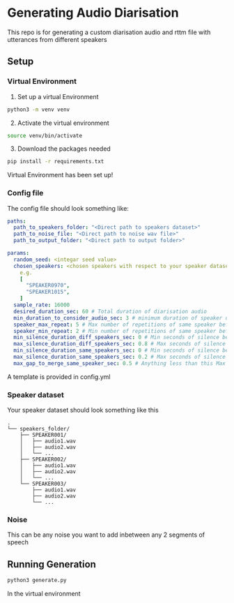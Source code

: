 # Generating Audio Diarisation
This repo is for generating a custom diarisation audio and rttm file with utterances from different speakers

## Setup
### Virtual Environment

1. Set up a virtual Environment
```bash
python3 -m venv venv
```
2. Activate the virtual environment
```bash
source venv/bin/activate
```

3. Download the packages needed
```bash
pip install -r requirements.txt
```
Virtual Environment has been set up!

### Config file

The config file should look something like:

```yaml
paths:
  path_to_speakers_folder: "<Direct path to speakers dataset>"
  path_to_noise_file: "<Direct path to noise wav file>"
  path_to_output_folder: "<Direct path to output folder>"

params:
  random_seed: <integar seed value>
  chosen_speakers: <chosen speakers with respect to your speaker dataset folder> 
    e.g.
    [
      "SPEAKER0970",
      "SPEAKER1015",
    ] 
  sample_rate: 16000
  desired_duration_sec: 60 # Total duration of diarisation audio
  min_duration_to_consider_audio_sec: 3 # minimum duration of speaker utterance audio to combine
  speaker_max_repeat: 5 # Max number of repetitions of same speaker before swapping
  speaker_min_repeat: 2 # Min number of repetitions of same speaker before swapping
  min_silence_duration_diff_speakers_sec: 0 # Min seconds of silence between 2 different speakers
  max_silence_duration_diff_speakers_sec: 0.8 # Max seconds of silence between 2 different speakers
  min_silence_duration_same_speakers_sec: 0 # Min seconds of silence between 2 same speaker segments
  max_silence_duration_same_speakers_sec: 0.2 # Max seconds of silence between 2 same speaker segments
  max_gap_to_merge_same_speaker_sec: 0.5 # Anything less than this Max seconds of silence between 2 same speaker segment are combined in the .rttm file
```
A template is provided in config.yml

### Speaker dataset
Your speaker dataset should look something like this
```
.
└── speakers_folder/
    ├── SPEAKER001/
    │   ├── audio1.wav
    │   ├── audio2.wav
    │   └── ...
    ├── SPEAKER002/
    │   ├── audio1.wav
    │   ├── audio2.wav
    │   └── ...
    └── SPEAKER003/
        ├── audio1.wav
        ├── audio2.wav
        └── ...
```

### Noise

This can be any noise you want to add inbetween any 2 segments of speech

## Running Generation

```bash
python3 generate.py
```

In the virtual environment